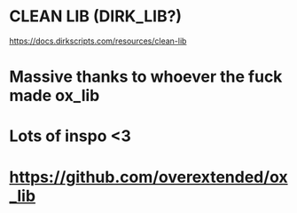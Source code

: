 # CLEAN LIB (DIRK_LIB?) 
https://docs.dirkscripts.com/resources/clean-lib

# Massive thanks to whoever the fuck made ox_lib 
# Lots of inspo <3
# https://github.com/overextended/ox_lib
